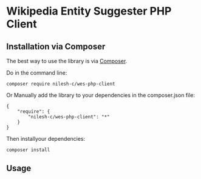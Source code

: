 # Wikipedia Entity Suggester PHP Client



## Installation via Composer

The best way to use the library is via [Composer](http://getcomposer.org/).

Do in the command line:

```
composer require nilesh-c/wes-php-client
```

Or Manually add the library to your dependencies in the composer.json file:

```
{
    "require": {
        "nilesh-c/wes-php-client": "*"
    }
}
```

Then installyour dependencies:

```
composer install
```

## Usage


